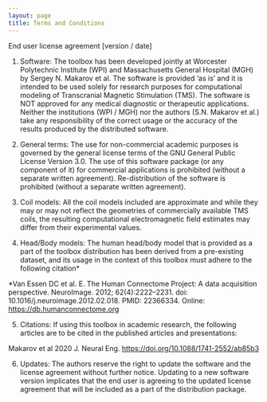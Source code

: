 ```yaml
---
layout: page
title: Terms and Conditions
---
```


End user license agreement [version / date]

1)	Software: The toolbox has been developed jointly at Worcester Polytechnic Institute (WPI) and Massachusetts General Hospital (MGH) by Sergey N. Makarov et al. The software is provided ‘as is’ and it is intended to be used solely for research purposes for computational modeling of Transcranial Magnetic Stimulation (TMS). The software is NOT approved for any medical diagnostic or therapeutic applications. Neither the institutions (WPI / MGH) nor the authors (S.N. Makarov et al.) take any responsibility of the correct usage or the accuracy of the results produced by the distributed software. 

2)	General terms: The use for non-commercial academic purposes is governed by the general license terms of the GNU General Public License Version 3.0.   The use of this software package (or any component of it) for commercial applications is prohibited (without a separate written agreement). Re-distribution of the software is prohibited (without a separate written agreement).

3)	Coil models: All the coil models included are approximate and while they may or may not reflect the geometries of commercially available TMS coils, the resulting computational electromagnetic field estimates may differ from their experimental values.

4)	Head/Body models: The human head/body model that is provided as a part of the toolbox distribution has been derived from a pre-existing dataset, and its usage in the context of this toolbox must adhere to the following citation*

*Van Essen DC et al. E. The Human Connectome Project: A data acquisition perspective. NeuroImage. 2012; 62(4):2222–2231. doi: 10.1016/j.neuroimage.2012.02.018. PMID: 22366334. Online: https://db.humanconnectome.org 

5)	Citations: If using this toolbox in academic research, the following articles are to be cited in the published articles and presentations:

Makarov et al 2020 J. Neural Eng. https://doi.org/10.1088/1741-2552/ab85b3

6)	Updates: The authors reserve the right to update the software and the license agreement without further notice. Updating to a new software version implicates that the end user is agreeing to the updated license agreement that will be included as a part of the distribution package.
